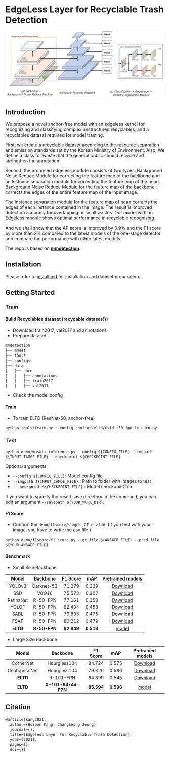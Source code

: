 # EdgeLess Layer for Recyclable Trash Detection

![ELTD](./docs/model_Architecture.jpg)


## Introduction

We propose a novel anchor-free model with an edgeless kernel for recognizing and classifying complex unstructured recyclables, and a recyclables dataset required for model training. 

First, we create a recyclable dataset according to the resource separation and emission standards set by the Korean Ministry of Environment. Also, We define a class for waste that the general public should recycle and strengthen the annotation. 

Second, the proposed edgeless module consists of two types: Background Noise Reduce Module for correcting the feature map of the backbone and an Instance separation module for correcting the feature map of the head. Background Noise Reduce Module for the feature map of the backbone corrects the edges of the entire feature map of the input image. 

The Instance separation module for the feature map of head corrects the edges of each instance contained in the image. The result is improved detection accuracy for overlapping or small wastes. Our model with an Edgeless module shows optimal performance in recyclable recognizing. 

And we shall show that the AP score is improved by 3.9\% and the F1 score by more than 2\% compared to the latest models of the one-stage detector and compare the performance with other latest models.


The repo is based on **[mmdetection](https://github.com/open-mmlab/mmdetection)**.


## Installation

Please refer to [install.md](install.md) for installation and dataset preparation.


## Getting Started

### Train

#### Build Recyclables dataset (recycable dataset{})

* Download train2017, val2017 and annotations
* Prepare dataset

```text
mmdetection
├── mmdet
├── tools
├── configs
├── data
│   ├── coco
│   │   ├── annotations
│   │   ├── train2017
│   │   ├── val2017
```

* Check the model config


#### Train

* To train ELTD (ResNet-50, anchor-free)

```
python tools/train.py --config configs/eltd/eltd_r50_fpn_1x_coco.py
```



### Test


```
python demo/masati_inference.py --config ${CONFIG_FILE} --imgpath ${INPUT_IAMGE_FILE} --checkpoint ${CHECKPOINT_FILE}
```
Optional arguments:
- `--config ${CONFIG_FILE}`: Model config file
- `--imgpath ${INPUT_IAMGE_FILE}` : Path to folder with images to test
- `--checkpoint ${CHECKPOINT_FILE}` : Model checkpoint file

If you want to specify the result save directory in the command, you can edit an argument `--savepath ${YOUR_WORK_DIR}`.

#### F1 Score

* Confirm the `demo/f1score/sample_GT.csv` file. (If you test with your image, you have to write the csv file.)

```
python demo/f1score/f1_score.py --gt_file ${ANSWER_FILE} --pred_file ${YOUR_ANSWER_FILE}
``` 

#### Benchmark

* Small Size Backbone

|Model          |    Backbone     |    F1 Score  |  mAP  | Pretrained models |
|:-------------:| :-------------: | :-----------:| :---: | :-------:|
|YOLOv3    |  Darknet-53  |  71.379 |0.239 |[Download](https://drive.google.com/file/d/1j5gocy38kWh0FnS9yEnTD-R-hcNJi--c/view?usp=sharing)|
|SSD       |  VGG16       |  75.573 |0.307 |[Download](https://drive.google.com/file/d/1j0nEuIso0H56_i9ERkZbdK1Ow11MbxOd/view?usp=sharing)|
|RetinaNet |  R-50-FPN    |  77.161 |0.353 |[Download](https://drive.google.com/file/d/1L5nEZX5j11dvs4qkBCPCIeAQ70JvWfH3/view?usp=sharing)|
|YOLOF     |  R-50-FPN    |  82.404 |0.458 |[Download](https://drive.google.com/file/d/1j3PLLx0ZbN_X9msmFtfLVrqSKICkGPYr/view?usp=sharing)|
|SABL      |  R-50-FPN    |  79.805 |0.475 |[Download](https://drive.google.com/file/d/1e4nMsWcJz5tFpGAYF9BoF3ZkV9Ungi77/view?usp=sharing)|
|FSAF      |   R-50-FPN   |  80.212 |0.479 |[Download](https://drive.google.com/file/d/1KE512iI6W0rYqYoZ_jAdAkIkV5w0ECO0/view?usp=sharing)|
|**ELTD**  |   **R-50-FPN**   |  **82.849**  |**0.518** |[model](https://drive.google.com/file/d/15tNF1qiDDHKERrxVUeE017GjWW2deqKQ/view?usp=sharing)|

* Large Size Backbone

|Model          |    Backbone     |    F1 Score  |  mAP  | Pretrained models |
|:-------------:| :-------------: | :-----------:| :---: | :-------:|
|CornerNet      |  Hourglass104  |  84.724 | 0.575 |[Download](https://drive.google.com/file/d/1957d5S29wC77OQPQt92L52Vmtjzbryy3/view?usp=sharing)|
|CentripetalNet |  Hourglass104  |  79.326 | 0.586 |[Download](https://drive.google.com/file/d/175NUMA2CFsJ4DntoVdlUKVxqAjEdwaRq/view?usp=sharing)|
|**ELTD**       |   R-101-FPN    |  84.899 | 0.545 |[Download](https://drive.google.com/file/d/1WsQkUNNm2W3y6dfp7vzfUsfahgKFBLVn/view?usp=sharing)|
|**ELTD**       |  **X-101-64x4d-FPN**   |  **85.594** |**0.596** |[model](https://drive.google.com/file/d/15m57mcpxHermPc_betT8_LOVMbwFKUtR/view?usp=sharing)|



## Citation

```
@article{kang2021,  
  author={BoSeon Kang, ChangSeong Jeong},  
  journal={},   
  title={Edgeless Layer for Recyclable Trash Detection},   
  year={2021}, 
  pages={},  
  doi={}}
```
